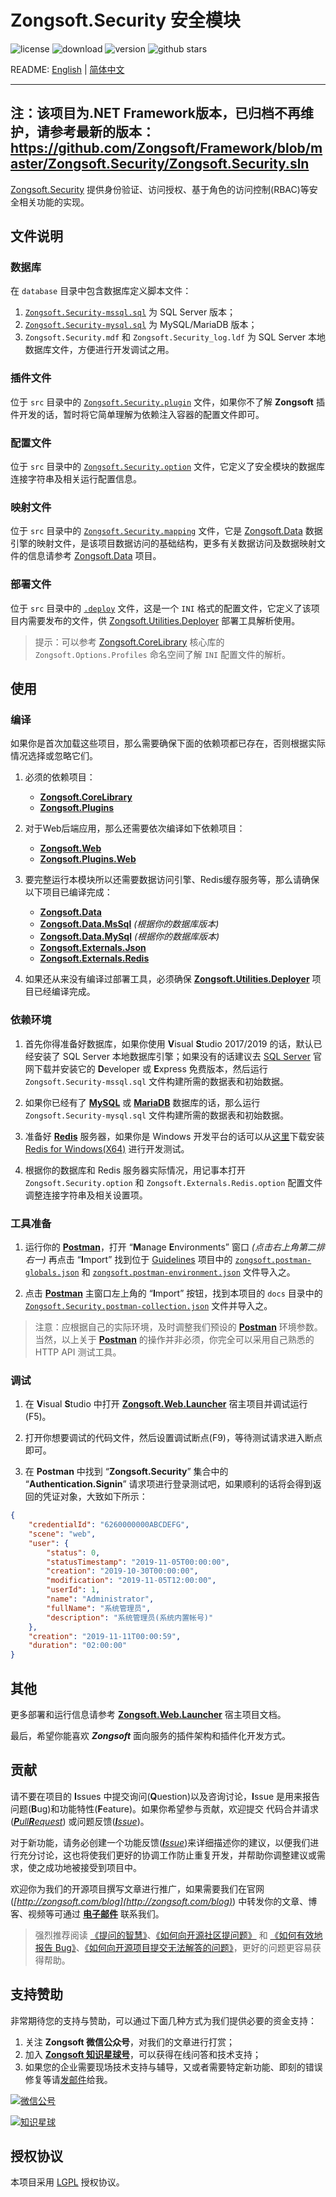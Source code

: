 # Zongsoft.Security 安全模块

![license](https://img.shields.io/github/license/Zongsoft/Zongsoft.Security) ![download](https://img.shields.io/nuget/dt/Zongsoft.Security) ![version](https://img.shields.io/github/v/release/Zongsoft/Zongsoft.Security?include_prereleases) ![github stars](https://img.shields.io/github/stars/Zongsoft/Zongsoft.Security?style=social)

README: [English](https://github.com/Zongsoft/Zongsoft.Security/blob/master/README.md) | [简体中文](https://github.com/Zongsoft/Zongsoft.Security/blob/master/README-zh_CN.md)

-----
注：该项目为.NET Framework版本，已归档不再维护，请参考最新的版本：https://github.com/Zongsoft/Framework/blob/master/Zongsoft.Security/Zongsoft.Security.sln
-----

[Zongsoft.Security](https://github.com/Zongsoft/Zongsoft.Security) 提供身份验证、访问授权、基于角色的访问控制(RBAC)等安全相关功能的实现。

<a name="files"></a>
## 文件说明

### 数据库

在 `database` 目录中包含数据库定义脚本文件：

1. [`Zongsoft.Security-mssql.sql`](https://github.com/Zongsoft/Zongsoft.Security/blob/master/database/Zongsoft.Security-mssql.sql) 为 SQL Server 版本；
2. [`Zongsoft.Security-mysql.sql`](https://github.com/Zongsoft/Zongsoft.Security/blob/master/database/Zongsoft.Security-mysql.sql) 为 MySQL/MariaDB 版本；
3. `Zongsoft.Security.mdf` 和 `Zongsoft.Security_log.ldf` 为 SQL Server 本地数据库文件，方便进行开发调试之用。

### 插件文件
位于 `src` 目录中的 [`Zongsoft.Security.plugin`](https://github.com/Zongsoft/Zongsoft.Security/blob/master/src/Zongsoft.Security.plugin) 文件，如果你不了解 **Zongsoft** 插件开发的话，暂时将它简单理解为依赖注入容器的配置文件即可。

### 配置文件
位于 `src` 目录中的 [`Zongsoft.Security.option`](https://github.com/Zongsoft/Zongsoft.Security/blob/master/src/Zongsoft.Security.option) 文件，它定义了安全模块的数据库连接字符串及相关运行配置信息。

### 映射文件
位于 `src` 目录中的 [`Zongsoft.Security.mapping`](https://github.com/Zongsoft/Zongsoft.Security/blob/master/src/Zongsoft.Security.mapping) 文件，它是 [Zongsoft.Data](https://github.com/Zongsoft/Zongsoft.Data) 数据引擎的映射文件，是该项目数据访问的基础结构，更多有关数据访问及数据映射文件的信息请参考 [Zongsoft.Data](https://github.com/Zongsoft/Zongsoft.Data) 项目。

### 部署文件
位于 `src` 目录中的 [`.deploy`](https://github.com/Zongsoft/Zongsoft.Security/blob/master/src/.deploy) 文件，这是一个 `INI` 格式的配置文件，它定义了该项目内需要发布的文件，供 [Zongsoft.Utilities.Deployer](https://github.com/Zongsoft/Zongsoft.Utilities.Deployer) 部署工具解析使用。
> 提示：可以参考 [Zongsoft.CoreLibrary](https://github.com/Zongsoft/Zongsoft.CoreLibrary) 核心库的 `Zongsoft.Options.Profiles` 命名空间了解 `INI` 配置文件的解析。

<a name="usage"></a>
## 使用

### 编译

如果你是首次加载这些项目，那么需要确保下面的依赖项都已存在，否则根据实际情况选择或忽略它们。

1. 必须的依赖项目：
	* [**Zongsoft.CoreLibrary**](https://github.com/Zongsoft/Zongsoft.CoreLibrary)
	* [**Zongsoft.Plugins**](https://github.com/Zongsoft/Zongsoft.Plugins)

2. 对于Web后端应用，那么还需要依次编译如下依赖项目：
	* [**Zongsoft.Web**](https://github.com/Zongsoft/Zongsoft.Web)
	* [**Zongsoft.Plugins.Web**](https://github.com/Zongsoft/Zongsoft.Plugins.Web)

3. 要完整运行本模块所以还需要数据访问引擎、Redis缓存服务等，那么请确保以下项目已编译完成：
	* [**Zongsoft.Data**](https://github.com/Zongsoft/Zongsoft.Data)
	* [**Zongsoft.Data.MsSql**](https://github.com/Zongsoft/drivers/Zongsoft.Data.MsSql) _(根据你的数据库版本)_
	* [**Zongsoft.Data.MySql**](https://github.com/Zongsoft/drivers/Zongsoft.Data.MySql) _(根据你的数据库版本)_
	* [**Zongsoft.Externals.Json**](https://github.com/Zongsoft/Zongsoft.Externals.Json)
	* [**Zongsoft.Externals.Redis**](https://github.com/Zongsoft/Zongsoft.Externals.Redis)

4. 如果还从来没有编译过部署工具，必须确保 [**Zongsoft.Utilities.Deployer**](https://github.com/Zongsoft/Zongsoft.Utilities.Deployer) 项目已经编译完成。

### 依赖环境

1. 首先你得准备好数据库，如果你使用 **V**isual **S**tudio 2017/2019 的话，默认已经安装了 SQL Server 本地数据库引擎；如果没有的话建议去 [SQL Server](https://www.microsoft.com/sql-server) 官网下载并安装它的 **D**eveloper 或 **E**xpress 免费版本，然后运行 `Zongsoft.Security-mssql.sql` 文件构建所需的数据表和初始数据。

2. 如果你已经有了 [**MySQL**](https://www.mysql.com) 或 [**MariaDB**](https://mariadb.org) 数据库的话，那么运行 `Zongsoft.Security-mysql.sql` 文件构建所需的数据表和初始数据。

3. 准备好 [**Redis**](https://redis.io) 服务器，如果你是 Windows 开发平台的话可以从[这里](https://github.com/MicrosoftArchive/redis/releases)下载安装 [Redis for Windows(X64)](https://github.com/MicrosoftArchive/redis/releases) 进行开发测试。

4. 根据你的数据库和 Redis 服务器实际情况，用记事本打开 `Zongsoft.Security.option` 和 `Zongsoft.Externals.Redis.option` 配置文件调整连接字符串及相关设置项。

### 工具准备

1. 运行你的 [**Postman**](https://www.getpostman.com)，打开 “**M**anage **E**nvironments” 窗口 _(点击右上角第二排右一)_ 再点击 “**I**mport” 找到位于 [Guidelines](https://github.com/Zongsoft/Guidelines) 项目中的 [`zongsoft.postman-globals.json`](https://github.com/Zongsoft/Guidelines/blob/master/zongsoft.postman-globals.json) 和 [`zongsoft.postman-environment.json`](https://github.com/Zongsoft/Guidelines/blob/master/zongsoft.postman-environment.json) 文件导入之。

2. 点击 [**Postman**](https://www.getpostman.com) 主窗口左上角的 “**I**mport” 按钮，找到本项目的 `docs` 目录中的 [`Zongsoft.Security.postman-collection.json`](https://github.com/Zongsoft/Zongsoft.Security/blob/master/docs/Zongsoft.Security.postman-collection.json) 文件并导入之。

> 注意：应根据自己的实际环境，及时调整我们预设的 [**Postman**](https://www.getpostman.com) 环境参数。当然，以上关于 [**Postman**](https://www.getpostman.com) 的操作并非必须，你完全可以采用自己熟悉的 HTTP API 测试工具。

### 调试

1. 在 **V**isual **S**tudio 中打开 [**Zongsoft.Web.Launcher**](https://github.com/Zongsoft/Zongsoft.Web.Launcher) 宿主项目并调试运行(F5)。

2. 打开你想要调试的代码文件，然后设置调试断点(F9)，等待测试请求进入断点即可。

3. 在 **Postman** 中找到 “**Zongsoft.Security**” 集合中的 “**Authentication.Signin**” 请求项进行登录测试吧，如果顺利的话将会得到返回的凭证对象，大致如下所示：
```json
{
    "credentialId": "6260000000ABCDEFG",
    "scene": "web",
    "user": {
        "status": 0,
        "statusTimestamp": "2019-11-05T00:00:00",
        "creation": "2019-10-30T00:00:00",
        "modification": "2019-11-05T12:00:00",
        "userId": 1,
        "name": "Administrator",
        "fullName": "系统管理员",
        "description": "系统管理员(系统内置帐号)"
    },
    "creation": "2019-11-11T00:00:59",
    "duration": "02:00:00"
}
```

<a name="other"></a>
## 其他

更多部署和运行信息请参考 [**Zongsoft.Web.Launcher**](https://github.com/Zongsoft/Zongsoft.Web.Launcher) 宿主项目文档。


最后，希望你能喜欢 _**Zongsoft**_ 面向服务的插件架构和插件化开发方式。


<a name="contribution"></a>
## 贡献

请不要在项目的 **I**ssues 中提交询问(**Q**uestion)以及咨询讨论，**I**ssue 是用来报告问题(**B**ug)和功能特性(**F**eature)。如果你希望参与贡献，欢迎提交 代码合并请求(_[**P**ull**R**equest](https://github.com/Zongsoft/Zongsoft.Security/pulls)_) 或问题反馈(_[**I**ssue](https://github.com/Zongsoft/Zongsoft.Security/issues)_)。

对于新功能，请务必创建一个功能反馈(_[**I**ssue](https://github.com/Zongsoft/Zongsoft.Security/issues)_)来详细描述你的建议，以便我们进行充分讨论，这也将使我们更好的协调工作防止重复开发，并帮助你调整建议或需求，使之成功地被接受到项目中。

欢迎你为我们的开源项目撰写文章进行推广，如果需要我们在官网(_[http://zongsoft.com/blog](http://zongsoft.com/blog)_) 中转发你的文章、博客、视频等可通过 [**电子邮件**](mailto:zongsoft@qq.com) 联系我们。

> 强烈推荐阅读 [《提问的智慧》](https://github.com/ryanhanwu/How-To-Ask-Questions-The-Smart-Way/blob/master/README-zh_CN.md)、[《如何向开源社区提问题》](https://github.com/seajs/seajs/issues/545) 和 [《如何有效地报告 Bug》](http://www.chiark.greenend.org.uk/~sgtatham/bugs-cn.html)、[《如何向开源项目提交无法解答的问题》](https://zhuanlan.zhihu.com/p/25795393)，更好的问题更容易获得帮助。


<a name="sponsor"></a>
## 支持赞助

非常期待您的支持与赞助，可以通过下面几种方式为我们提供必要的资金支持：

1. 关注 **Zongsoft 微信公众号**，对我们的文章进行打赏；
2. 加入 [**Zongsoft 知识星球号**](https://t.zsxq.com/2nyjqrr)，可以获得在线问答和技术支持；
3. 如果您的企业需要现场技术支持与辅导，又或者需要特定新功能、即刻的错误修复等请[发邮件](mailto:zongsoft@qq.com)给我。

[![微信公号](https://raw.githubusercontent.com/Zongsoft/Guidelines/master/zongsoft-qrcode%28wechat%29.png)](http://weixin.qq.com/r/zy-g_GnEWTQmrS2b93rd)

[![知识星球](https://raw.githubusercontent.com/Zongsoft/Guidelines/master/zongsoft-qrcode%28zsxq%29.png)](https://t.zsxq.com/2nyjqrr)


<a name="license"></a>
## 授权协议

本项目采用 [LGPL](https://opensource.org/licenses/LGPL-2.1) 授权协议。
